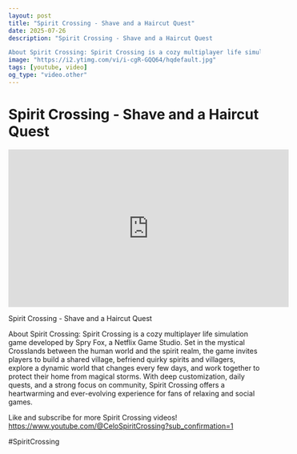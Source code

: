```yaml
---
layout: post
title: "Spirit Crossing - Shave and a Haircut Quest"
date: 2025-07-26
description: "Spirit Crossing - Shave and a Haircut Quest

About Spirit Crossing: Spirit Crossing is a cozy multiplayer life simulation game developed by Spry Fox, a ..."
image: "https://i2.ytimg.com/vi/i-cgR-GQQ64/hqdefault.jpg"
tags: [youtube, video]
og_type: "video.other"
---
```


<script type="application/ld+json">
{
  "@context": "http://schema.org",
  "@type": "VideoObject",
  "name": "Spirit Crossing - Shave and a Haircut Quest",
  "description": "Spirit Crossing - Shave and a Haircut Quest\n\nAbout Spirit Crossing: Spirit Crossing is a cozy multiplayer life simulation game developed by Spry Fox, a Netflix Game Studio. Set in the mystical Crosslands between the human world and the spirit realm, the game invites players to build a shared village, befriend quirky spirits and villagers, explore a dynamic world that changes every few days, and work together to protect their home from magical storms. With deep customization, daily quests, and a strong focus on community, Spirit Crossing offers a heartwarming and ever-evolving experience for fans of relaxing and social games.\n\nLike and subscribe for more Spirit Crossing videos! https://www.youtube.com/@CeloSpiritCrossing?sub_confirmation=1\n\n#SpiritCrossing",
  "thumbnailUrl": "https://i2.ytimg.com/vi/i-cgR-GQQ64/hqdefault.jpg",
  "uploadDate": "2025-07-26T02:12:46",
  "embedUrl": "https://www.youtube.com/embed/i-cgR-GQQ64",
  "publisher": {
    "@type": "Person",
    "name": "Celo Zaga"
  },
  "mainEntityOfPage": {
    "@type": "WebPage",
    "@id": "https://celozaga.github.io/2025/07/26/spirit-crossing---shave-and-a-haircut-quest-i-cgR-GQQ64.html"
  },
  "duration": "PT0M0S"
}
</script>

<script type="application/ld+json">
{
  "@context": "http://schema.org",
  "@type": "BlogPosting",
  "headline": "Spirit Crossing - Shave and a Haircut Quest",
  "image": "https://i2.ytimg.com/vi/i-cgR-GQQ64/hqdefault.jpg",
  "publisher": {
    "@type": "Person",
    "name": "Celo Zaga"
  },
  "url": "https://celozaga.github.io/2025/07/26/spirit-crossing---shave-and-a-haircut-quest-i-cgR-GQQ64.html",
  "datePublished": "2025-07-26T02:12:46",
  "dateCreated": "2025-07-26T02:12:46",
  "dateModified": "2025-07-26T02:12:46",
  "description": "Spirit Crossing - Shave and a Haircut Quest\n\nAbout Spirit Crossing: Spirit Crossing is a cozy multiplayer life simulation game developed by Spry Fox, a ...",
  "author": {
    "@type": "Person",
    "name": "Celo Zaga"
  },
  "mainEntityOfPage": {
    "@type": "WebPage",
    "@id": "https://celozaga.github.io/2025/07/26/spirit-crossing---shave-and-a-haircut-quest-i-cgR-GQQ64.html"
  }
}
</script>

<h1 class="youtube-post-title">Spirit Crossing - Shave and a Haircut Quest</h1>

<iframe width="560" height="315" src="https://www.youtube.com/embed/i-cgR-GQQ64" class="youtube-post-embed" frameborder="0" allowfullscreen></iframe>

<p class="youtube-post-description">Spirit Crossing - Shave and a Haircut Quest

About Spirit Crossing: Spirit Crossing is a cozy multiplayer life simulation game developed by Spry Fox, a Netflix Game Studio. Set in the mystical Crosslands between the human world and the spirit realm, the game invites players to build a shared village, befriend quirky spirits and villagers, explore a dynamic world that changes every few days, and work together to protect their home from magical storms. With deep customization, daily quests, and a strong focus on community, Spirit Crossing offers a heartwarming and ever-evolving experience for fans of relaxing and social games.

Like and subscribe for more Spirit Crossing videos! https://www.youtube.com/@CeloSpiritCrossing?sub_confirmation=1

#SpiritCrossing</p>
